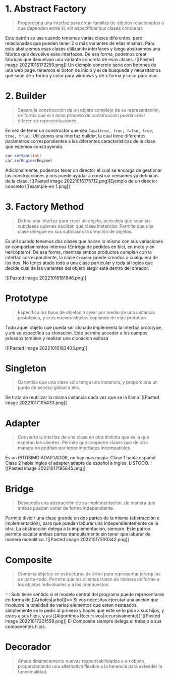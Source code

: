# 1. Abstract Factory
> Proporciona una interfaz para crear familias de objetos relacionados o que dependen entre sí, sin especificar sus clases concretas

Este patrón se usa cuando tenemos varias clases diferentes, pero relacionadas que pueden tener 2 o más variantes de ellas mismas. Para esto abstraemos esas clases utilizando interfaces y luego abstraemos una fábrica que devuelve esas interfaces. De esa forma, podemos crear fábricas que devuelvan una variante concreta de esas clases.
![[Pasted image 20221016172250.png]]
Un ejemplo concreto seria con botones de una web page. tenemos el boton de inicio y el de busqueda y necesitamos que sean de x forma y color para windows y de x forma y color para mac.

# 2. Builder
> Separa la construcción de un objeto complejo de su representación, de forma que el mismo proceso de construcción pueda crear diferentes representaciones.

En vez de tener un constructor que sea `Casa(true, true, false, true, true, true)`. Utilizamos una interfaz builder, la cual tiene diferentes parámetros correspondientes a las diferentes características de la clase que estemos construyendo. 
```java
car.setSeat(int)
car.serEngine(Engine)
```
Adicionalmente, podemos tener un director el cual se encarga de gestionar las construcciones y nos puede ayudar a construir versiones ya definidas de la clase. 
![[Pasted image 20221016175712.png]]Ejemplo de un director concreto
![[example-en 1.png]]
# 3. Factory Method
> Define una interfaz para crear un objeto, pero deja que sean las subclases quienes decidan qué clase instanciar. Permite que una clase delegue en sus subclases la creación de objetos.

Es util cuando tenemos dos clases que hacen lo mismo con sus variaciones en comportamientos internos (Entrega de pedidos en bici, en moto y en helicóptero). De esa forma, mientras ambos productos cumplan con la interfaz correspondiente, la clase `Creador` puede crearlos a cualquiera de los dos. No tenes atado todo a una clase particular y toda al logica que decide cual de las variantes del objeto elegir está dentro del creador.

![[Pasted image 20221016181646.png]]

# Prototype 
>Especifica los tipos de objetos a crear por medio de una instancia prototípica, y crea nuevos objetos copiando de este prototipo.

Todo aquel objeto que pueda ser clonado implementa la interfaz prototype, y ahi se especifica su clonacion. Esto permite acceder a los campos privados tambien y realizar una clonacion exitosa

![[Pasted image 20221016183403.png]]

# Singleton
>Garantiza que una clase sólo tenga una instancia, y proporciona un punto de acceso global a ella.

Se trata de reutilizar la misma instancia cada vez que se la llama
![[Pasted image 20221017195433.png]]

# Adapter
>Convierte la interfaz de una clase en otra distinta que es la que esperan los clientes. Permite que cooperen clases que de otra manera no podrían por tener interfaces incompatibles.

Es un PUTISIMO ADAPTADOR, no hay mas magia. Clase 1 habla español Clase 2 habla ingles el adapter adapta de español a ingles, LISTOOO.
![[Pasted image 20221017195645.png]]

# Bridge
>Desacopla una abstracción de su implementación, de manera que ambas puedan variar de forma independiente.

Permite dividir una clase grande en dos partes de la misma (abstracción e implementación), para que puedan laburar una independientemente de la otra.
La abstracción delega a la implementación, siempre.
Este patron permite escalar ambas partes tranquilamente sin tener que laburar de manera monolitica.
![[Pasted image 20221017200342.png]]
# Composite
>Combina objetos en estructuras de árbol para representar jerarquías de parte-todo. Permite que los clientes traten de manera uniforme a los objetos individuales y a los compuestos.

==Solo tiene sentido si el modelo central del programa puede representarse en forma de [[Arboles|arbol]]== 
Si vos necesitas ejecutar una accion que involucre la totalidad de varios elementos que esten nesteados, simplemente se lo pedis al primero y haces que este se lo pida a sus hijos, y estos a sus hijos, y asi [[Algoritmos Recursivos|recursivamente]]
![[Pasted image 20221017201559.png]]
El Composite siempre delega el trabajo a sus componentes hijos.

# Decorador
>Añade dinámicamente nuevas
responsabilidades a un objeto,
proporcionando una alternativa
flexible a la herencia para
extender la funcionalidad.